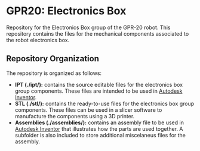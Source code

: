 # GPR20: Electronics Box
Repository for the Electronics Box group of the GPR-20 robot. This repository contains the files for the mechanical components associated to the robot electronics box.

## Repository Organization
The repository is organized as follows:
- **IPT (./ipt/):** contains the source editable files for the electronics box group components. These files are intended to be used in [Autodesk Inventor](https://www.autodesk.com/products/inventor/overview).
- **STL (./stl/):** contains the ready-to-use files for the electronics box group components. These files can be used in a slicer software to manufacture the components using a 3D printer.
- **Assemblies (./assemblies/):** contains an assembly file to be used in [Autodesk Inventor](https://www.autodesk.com/products/inventor/overview) that illustrates how the parts are used together. A subfolder is also included to store additional miscelaneus files for the assembly.